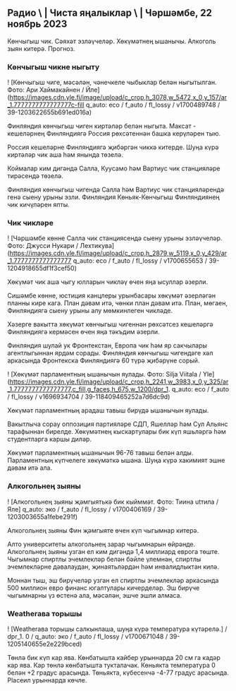 ## Радио \ | Чиста яңалыклар \ | Чәршәмбе, 22 ноябрь 2023

Көнчыгыш чик. Сәяхәт эзләүчеләр. Хөкүмәтнең ышанычы. Алкоголь зыян китерә. Прогноз.

### Көнчыгыш чикне ныгыту

! [Көнчыгыш чиге, мәсәлән, чәнечкеле чыбыклар белән ныгытылган. Фото: Ари Хаймакайнен / Йле] (https://images.cdn.yle.fi/image/upload/c_crop,h_3078,w_5472,x_0,y_157/ar_1.7777777777777777c-fill q_auto: eco / f_auto / fl_lossy / v1700489748 / 39-1203622655b691ed016a)

Финляндия көнчыгыш чиген киртәләр белән ныгыта. Максат - кешеләрнең Финляндиягә Россия рөхсәтеннән башка керүләрен тыю.

Россия кешеләрне Финляндиягә җибәргән чиккә китерде. Шуңа күрә киртәләр чик аша һәм янында төзелә.

Коймалар ким дигәндә Салла, Куусамо һәм Вартиус чик станцияләре тирәсендә төзелә.

Финляндия көнчыгыш чигендә Салла һәм Вартиус чик станцияләрендә генә сыену урыны эзли. Финляндия Көньяк-Көнчыгыш Финляндиянең чик кичүләрен япты.

### Чик чикләре

! [Чәршәмбе көнне Салла чик станциясендә сыену урыны эзләүчеләр. Фото: Джусси Нукари / Лехтикува] (https://images.cdn.yle.fi/image/upload/c_crop,h_2879,w_5119,x_0,y_429/ar_1.7777777777777777 q_auto: eco / f_auto / fl_lossy / v1700655653 / 39-1204918655df1f3cef50)

Хөкүмәт чик аша чыгу юлларын чикләү өчен яңа ысуллар әзерли.

Сишәмбе көнне, юстиция канцлеры урынбасары хөкүмәт әзерләгән планны кире кага. План дәвам итә, чөнки план дәвам итә. План, мөгаен, Финляндиягә сыену урыны алу мөмкинлеген чикләде.

Хәзерге вакытта хөкүмәт көнчыгыш чигеннән рөхсәтсез кешеләргә Финляндиягә кермәсен өчен яңа тәкъдим әзерли.

Финляндия шулай ук Фронтекстан, Европа чик һәм яр сакчылары агентлыгыннан ярдәм сорады. Финляндия көнчыгыш чигендәге хәл аркасында Фронтекска Финляндиягә 60 түрә җибәрүне сорый.

! [Хөкүмәт парламентның ышанычын яулады. Фото: Silja Viitala / Yle] (https://images.cdn.yle.fi/image/upload/c_crop,h_2241,w_3983,x_0,y_325/ar_1.7777777777777777,c_fill,g_faces,h_675,w_1200/dpr_1. q_auto: eco / f_auto / fl_lossy / v1696934704 / 39-118409465252a7d6dc9d)

Хөкүмәт парламентның арадаш тавыш бирүдә ышанычын яулады.

Вакытлыча сорау оппозиция партияләре СДП, Яшелләр һәм Сул Альянс тарафыннан бирелде. Хөкүмәтнең кыскартулары бик күп яшьләргә һәм студентларга каршы диләр.

Хөкүмәт парламентның ышанычын 96-76 тавыш белән алды. Парламентның күпчелеге хөкүмәткә ышана. Шуңа күрә хакимият эшне дәвам итә ала.

### Алкогольнең зыяны

! [Алкогольнең зыяны җәмгыятькә бик кыйммәт. Фото: Тиина utтила / Яле] q_auto: эко / f_auto / fl_lossy / v1700406169 / 39-1203003655a1febe291f)

Алкогольнең зыяны Фин җәмгыяте өчен күп чыгымнар китерә.

Алто университеты алкогольнең зарар чыгымнарын өйрәнде. Алкогольнең зыяны узган ел ким дигәндә 1,4 миллиард еврога төште. Чыгымнар спиртлы эчемлекләр белән бәйле үлемнән, спиртлы эчемлекләрне дәвалаудан, җинаятьләрдән һәм инвалидлыктан килә.

Моннан тыш, эш бирүчеләр узган ел спиртлы эчемлекләр аркасында 500 миллион евро финанс югалтулары кичерделәр. Эш бирүче чыгымнарны үз өстенә ала, мәсәлән, эшче эшли алмаса.

### Weatherава торышы

! [Weatherава торышы салкынлаша, шуңа күрә температура күтәрелә.] / dpr_1. 0 / q_auto: эко / f_auto / fl_lossy / v1700671048 / 39-1205140655e2e229bced)

Төнлә бик күп кар ява. Көнбатышта кайбер урыннарда 20 см га кадәр кар ява. Кар төнлә көнбатышта тукталачак. Көньякта температура 0 белән +2 градус арасында. Төньякта, күбесенчә -4-77 градус арасында. Placeил урыннарда көчле.